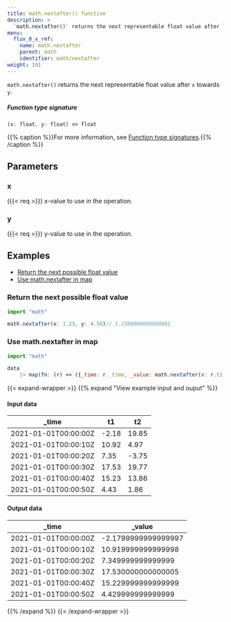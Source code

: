 ```yaml
---
title: math.nextafter() function
description: >
  `math.nextafter()` returns the next representable float value after `x` towards `y`.
menu:
  flux_0_x_ref:
    name: math.nextafter
    parent: math
    identifier: math/nextafter
weight: 101
---
```


<!------------------------------------------------------------------------------

IMPORTANT: This page was generated from comments in the Flux source code. Any
edits made directly to this page will be overwritten the next time the
documentation is generated. 

To make updates to this documentation, update the function comments above the
function definition in the Flux source code:

https://github.com/influxdata/flux/blob/master/stdlib/math/math.flux#L1741-L1741

Contributing to Flux: https://github.com/influxdata/flux#contributing
Fluxdoc syntax: https://github.com/influxdata/flux/blob/master/docs/fluxdoc.md

------------------------------------------------------------------------------->

`math.nextafter()` returns the next representable float value after `x` towards `y`.



##### Function type signature

```js
(x: float, y: float) => float
```

{{% caption %}}For more information, see [Function type signatures](/flux/v0.x/function-type-signatures/).{{% /caption %}}

## Parameters

### x
({{< req >}})
x-value to use in the operation.



### y
({{< req >}})
y-value to use in the operation.




## Examples

- [Return the next possible float value](#return-the-next-possible-float-value)
- [Use math.nextafter in map](#use-mathnextafter-in-map)

### Return the next possible float value

```js
import "math"

math.nextafter(x: 1.23, y: 4.56)// 1.2300000000000002


```


### Use math.nextafter in map

```js
import "math"

data
    |> map(fn: (r) => ({_time: r._time, _value: math.nextafter(x: r.t1, y: r.t2)}))

```

{{< expand-wrapper >}}
{{% expand "View example input and ouput" %}}

#### Input data

| _time                | t1    | t2    |
| -------------------- | ----- | ----- |
| 2021-01-01T00:00:00Z | -2.18 | 19.85 |
| 2021-01-01T00:00:10Z | 10.92 | 4.97  |
| 2021-01-01T00:00:20Z | 7.35  | -3.75 |
| 2021-01-01T00:00:30Z | 17.53 | 19.77 |
| 2021-01-01T00:00:40Z | 15.23 | 13.86 |
| 2021-01-01T00:00:50Z | 4.43  | 1.86  |


#### Output data

| _time                | _value              |
| -------------------- | ------------------- |
| 2021-01-01T00:00:00Z | -2.1799999999999997 |
| 2021-01-01T00:00:10Z | 10.919999999999998  |
| 2021-01-01T00:00:20Z | 7.349999999999999   |
| 2021-01-01T00:00:30Z | 17.530000000000005  |
| 2021-01-01T00:00:40Z | 15.229999999999999  |
| 2021-01-01T00:00:50Z | 4.429999999999999   |

{{% /expand %}}
{{< /expand-wrapper >}}
